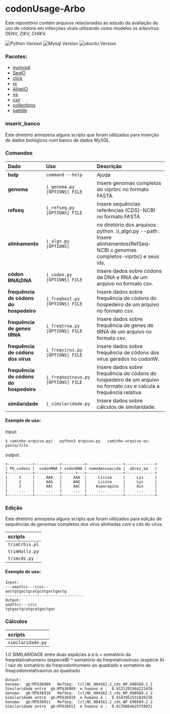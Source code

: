 
# codonUsage-Arbo

Este repositório contém arquivos relacionados ao estudo da avaliação do uso de códons em infecções virais utilizando como modelos os arbovírus: DENV, ZIKV, CHIKV.

![Python Version](https://img.shields.io/pypi/pyversions/orfipy)       ![Mysql Version](https://img.shields.io/badge/MySQL-8-blue) ![ubuntu Version](
https://img.shields.io/badge/ubuntu-20.4-orange) 

### Pacotes:
- [pymysql](https://pypi.org/project/PyMySQL/)
- [SeqIO](https://biopython.org/docs/1.75/api/Bio.SeqIO.html)
- [click](https://click.palletsprojects.com/en/7.x/)
- [re](https://docs.python.org/pt-br/3/library/re.html)
- [AlignIO](https://biopython.org/docs/1.75/api/Bio.AlignIO.html)
- [os](https://docs.python.org/pt-br/3/library/os.html?highlight=#module-os)
- [csv](https://docs.python.org/pt-br/3/library/csv.html?highlight=csv#module-csv)
- [collections](https://docs.python.org/pt-br/3/library/collections.html?highlight=collections#module-collections)
- [pathlib](https://docs.python.org/pt-br/3/library/pathlib.html)

###  inserir_banco

Este diretório armazena alguns scripts que foram utilizados para inserção de dados biológicos num banco de dados MySQL.



### Comandos



|Dado                                      |Uso                              |Descrição
| :---------------------------------------------- | :-------------------------------------- | :----
| **help**        | `command --help`| Ajuda
| **genoma**      | `i_genoma.py [OPTIONS] FILE`  |Insere genomas completos do viprbrc no formato FASTA. 
| **refseq**      | `i_refseq.py [OPTIONS] FILE ` | Insere sequências referências (CDS)-NCBI no formato FASTA.
| **alinhamento** | `i_algn.py [OPTIONS]`|no diretório dos arquivos : python .\i_algn.py --path .  Insere alinhamentos(RefSeq-NCBI x genomas completos-viprbc) e seus ids.
| **códon RNA\DNA**| `i_codon.py [OPTIONS] FILE`| Insere dados sobre códons de DNA e RNA de um arquivo no formato csv.
| **frequência de códons do hospedeiro** | `i_freqhost.py [OPTIONS] FILE`|Insere dados sobre frequência de códons do hospedeiro de um arquivo no formato csv.
| **frequência de genes tRNA** | `i_freqtrna.py [OPTIONS] FILE`| Insere dados sobre frequência de genes de tRNA de um arquivo no formato csv.
| **frequência de códons dos vírus** | `i_freqvirus.py [OPTIONS] FILE`| Insere dados sobre frequência de códons dos vírus gerados no codonW.
| **frequência de códons do hospedeiro** | `i_freqhostnovo.py [OPTIONS] FILE`|Insere dados sobre frequência de códons do hospedeiro de um arquivo no formato csv e calcula a frequência relativa
| **similaridade** | `i_similaridade.py`| Insere dados sobre cálculos de similaridade.

#### Exemplo de uso:

Input:

 `$ caminho-arquivo.py/   python3 arquivo.py   caminho-arquivo-ou-pasta/file`


output:

```MySQL
+-----------+-----------+----------+----------------+-------------+
| PK_codons |  codonRNA | codonDNA | nomeAminoacido |  abrev_aa   |
+-----------+-----------+------+---+----------------+-------------+
|     1     |     AAA   |     AAA  |     Lisina     |     Lys     | 
|     2     |     AAG   |     AAG  |     Lisina     |     Lys     |
|     3     |     AAC   |     AAC  |    Asparagina  |     Asn     |
|     ...   |     ...   |     ...  |     ...        |     ...     |
+-----------+-----------+----------+----------------+-------------+
```




### Edição

Este diretório armazena alguns scripts que foram utilizados para edição de sequências de genomas completos dos vírus alinhadas com a cds do vírus.

|scripts                                   
| :---------------------------------------------- |
| `trimCrhis.pl`
| `trimHallz.py`
| `trimcds.py`


#### Exemplo de uso:

```
Input:
---aaattcc---cccc--
aactgtgactgcatgcatgactgactg
-----------------------------------
Output:
aaattcc---cccc
tgtgactgcatgcatgactgac

```
### Cálculos
|scripts                                   
| :---------------------------------------------- |
| `similaridade.py`

1.0	SIMILARIDADE entre duas espécies a e b  = somatório da freqrelativahumano (especieB) * somatório da freqrelativavirusx (espécie A) / raiz do somatório da freqcodonhumano ao quadrado x somatório da freqcodonrelativavirus ao quadrado
```
Output:
Genoma:  gb:MT636909   RefSeq:  lcl|NC_004162.2_cds_NP_690589.2_2
Similaridade entre  gb:MT636909  e humano é :  0.9131291564221438
Genoma:  gb:MT636910   RefSeq:  lcl|NC_004162.2_cds_NP_690589.2_2
Similaridade entre  gb:MT636910  e humano é :  0.9143951531026236
Genoma:  gb:MT636911   RefSeq:  lcl|NC_004162.2_cds_NP_690589.2_2
Similaridade entre  gb:MT636911  e humano é :  0.9139864625759921

```
